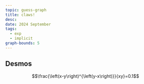 ```yaml
---
topic: guess-graph
title: claws!
desc: 
date: 2024 September
tags:
  - exp
  - implicit
graph-bounds: 5
---
```



## Desmos
```math
\frac{\left(x-y\right)^{\left(y-x\right)}}{xy}=0.1
```
